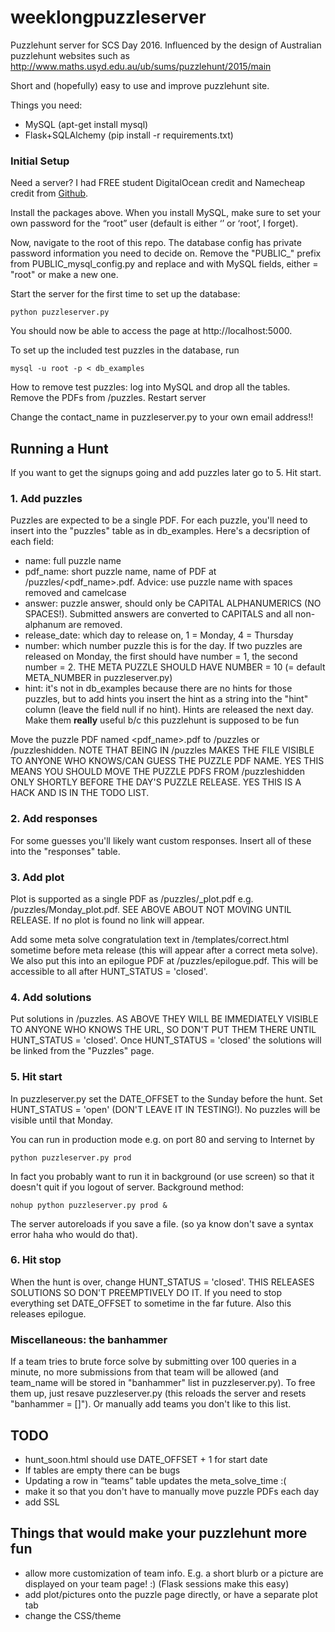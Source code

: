 # weeklongpuzzleserver
Puzzlehunt server for SCS Day 2016.
Influenced by the design of Australian puzzlehunt websites such as http://www.maths.usyd.edu.au/ub/sums/puzzlehunt/2015/main

Short and (hopefully) easy to use and improve puzzlehunt site.

Things you need:
- MySQL (apt-get install mysql)
- Flask+SQLAlchemy (pip install -r requirements.txt)

### Initial Setup

Need a server? I had FREE student DigitalOcean credit and Namecheap credit from [Github](https://education.github.com/pack).

Install the packages above. When you install MySQL, make sure to set your own password for the “root” user (default is either ‘’ or ‘root’, I forget). 

Now,  navigate to the root of this repo. The database config has private password information you need to decide on. Remove the "PUBLIC_" prefix from PUBLIC_mysql_config.py and replace <username> and <password> with MySQL fields, either <username> = "root" or make a new one.

Start the server for the first time to set up the database:

```
python puzzleserver.py
```

You should now be able to access the page at http://localhost:5000. 

To set up the included test puzzles in the database, run
```
mysql -u root -p < db_examples
```

How to remove test puzzles: log into MySQL and drop all the tables. Remove the PDFs from /puzzles. Restart server

Change the contact_name in puzzleserver.py to your own email address!!

## Running a Hunt

If you want to get the signups going and add puzzles later go to 5. Hit start.

### 1. Add puzzles

Puzzles are expected to be a single PDF. For each puzzle, you'll need to insert into the "puzzles" table as in db_examples. Here's a decsription of each field: 
 - name: full puzzle name
 - pdf_name: short puzzle name, name of PDF at /puzzles/<pdf_name>.pdf. Advice: use puzzle name with spaces removed and camelcase
 - answer: puzzle answer, should only be CAPITAL ALPHANUMERICS (NO SPACES!). Submitted answers are converted to CAPITALS and all non-alphanum are removed.
 - release_date: which day to release on, 1 = Monday, 4 = Thursday
 - number: which number puzzle this is for the day. If two puzzles are released on Monday, the first should have number = 1, the second number = 2. THE META PUZZLE SHOULD HAVE NUMBER = 10 (= default META_NUMBER in puzzleserver.py)
 - hint: it's not in db_examples because there are no hints for those puzzles, but to add hints you insert the hint as a string into the "hint" column (leave the field null if no hint). Hints are released the next day. Make them **really** useful b/c this puzzlehunt is supposed to be fun

Move the puzzle PDF named <pdf_name>.pdf to /puzzles or /puzzleshidden. NOTE THAT BEING IN /puzzles MAKES THE FILE VISIBLE TO ANYONE WHO KNOWS/CAN GUESS THE PUZZLE PDF NAME. YES THIS MEANS YOU SHOULD MOVE THE PUZZLE PDFS FROM /puzzleshidden ONLY SHORTLY BEFORE THE DAY'S PUZZLE RELEASE. YES THIS IS A HACK AND IS IN THE TODO LIST.

### 2. Add responses

For some guesses you'll likely want custom responses. Insert all of these into the "responses" table.

### 3. Add plot

Plot is supported as a single PDF as /puzzles/<day>_plot.pdf e.g. /puzzles/Monday_plot.pdf. SEE ABOVE ABOUT NOT MOVING UNTIL RELEASE. If no plot is found no link will appear.

Add some meta solve congratulation text in /templates/correct.html sometime before meta release (this will appear after a correct meta solve). We also put this into an epilogue PDF at /puzzles/epilogue.pdf. This will be accessible to all after HUNT_STATUS = 'closed'.

### 4. Add solutions

Put solutions in /puzzles. AS ABOVE THEY WILL BE IMMEDIATELY VISIBLE TO ANYONE WHO KNOWS THE URL, SO DON'T PUT THEM THERE UNTIL HUNT_STATUS = 'closed'. Once HUNT_STATUS = 'closed' the solutions will be linked from the "Puzzles" page.

### 5. Hit start

In puzzleserver.py set the DATE_OFFSET to the Sunday before the hunt. Set HUNT_STATUS = 'open' (DON'T LEAVE IT IN TESTING!). No puzzles will be visible until that Monday.

You can run in production mode e.g. on port 80 and serving to Internet by 
```
python puzzleserver.py prod
```

In fact you probably want to run it in background (or use screen) so that it doesn't quit if you logout of server. Background method:
```
nohup python puzzleserver.py prod &
```

The server autoreloads if you save a file. (so ya know don't save a syntax error haha who would do that).

### 6. Hit stop

When the hunt is over, change HUNT_STATUS = 'closed'. THIS RELEASES SOLUTIONS SO DON'T PREEMPTIVELY DO IT. If you need to stop everything set DATE_OFFSET to sometime in the far future. Also this releases epilogue. 

### Miscellaneous: the banhammer

If a team tries to brute force solve by submitting over 100 queries in a minute, no more submissions from that team will be allowed (and team_name will be stored in "banhammer" list in puzzleserver.py). To free them up, just resave puzzleserver.py (this reloads the server and resets "banhammer = []"). Or manually add teams you don't like to this list.

## TODO
- hunt_soon.html should use DATE_OFFSET + 1 for start date
- If tables are empty there can be bugs
- Updating a row in “teams” table updates the meta_solve_time :(
- make it so that you don't have to manually move puzzle PDFs each day
- add SSL

## Things that would make your puzzlehunt more fun
- allow more customization of team info. E.g. a short blurb or a picture are displayed on your team page! :) (Flask sessions make this easy)
- add plot/pictures onto the puzzle page directly, or have a separate plot tab
- change the CSS/theme


